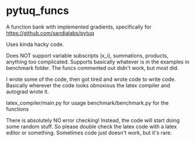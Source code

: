 # pytuq_funcs
A function bank with implemented gradients, specifically for https://github.com/sandialabs/pytuq

Uses kinda hacky code.

Does NOT support variable subscripts (x_i), summations, products, anything too complicated.
Supports basically whatever is in the examples in benchmark folder.
The funcs commented out didn't work, but most did.

I wrote some of the code, then got tired and wrote code to write code.
Basically wherever the code looks obnoxious the latex compiler and autograd wrote it.

latex_compiler/main.py for usage
benchmark/benchmark.py for the functions

There is absolutely NO error checking! Instead, the code will start doing some random stuff. So please double check the latex code with a latex editor or something. Sometimes code just doesn't work, but it's rare.
